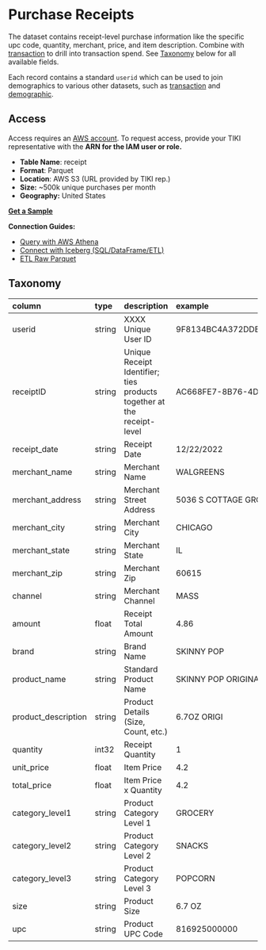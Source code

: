 # Purchase Receipts
The dataset contains receipt-level purchase information like the specific upc code, quantity, merchant, price, and item description. Combine with [transaction](transaction.md) to drill into transaction spend. See [Taxonomy](#taxonomy) below for all available fields.

Each record contains a standard `userid` which can be used to join demographics to various other datasets, such as [transaction](transaction.md) and [demographic](demographic.md).

## Access
Access requires an [AWS account](https://aws.amazon.com). To request access, provide your TIKI representative with the **ARN for the IAM user or role.**

- **Table Name**: receipt
- **Format**: Parquet
- **Location**: AWS S3 (URL provided by TIKI rep.)
- **Size:** ~500k unique purchases per month
- **Geography:** United States

**[Get a Sample](sample/README.md)**

**Connection Guides:**
- [Query with AWS Athena](guide/query.md)
- [Connect with Iceberg (SQL/DataFrame/ETL)](guide/iceberg.md)
- [ETL Raw Parquet](guide/raw.md)

## Taxonomy
| column               | type   | description                                                             | example                                  |
|:---------------------|:-------|:------------------------------------------------------------------------|:-----------------------------------------|
| userid	              | string | XXXX Unique User ID	                                                    | 9F8134BC4A372DDEE0A9E41D20FBC061B6084468 |
| receiptID	           | string | Unique Receipt Identifier; ties products together at the receipt-level	 | AC668FE7-8B76-4DE8-BF3A-4F88820A3465     |
| receipt_date	        | string | Receipt Date	                                                           | 12/22/2022                               |
| merchant_name	       | string | Merchant Name	                                                          | WALGREENS                                |
| merchant_address	    | string | Merchant Street Address	                                                | 5036 S COTTAGE GROVE AVE                 |
| merchant_city	       | string | Merchant City	                                                          | CHICAGO                                  |
| merchant_state	      | string | Merchant State	                                                         | IL                                       |
| merchant_zip	        | string | Merchant Zip	                                                           | 60615                                    |
| channel	             | string | Merchant Channel	                                                       | MASS                                     |
| amount	              | float  | Receipt Total Amount	                                                   | 4.86                                     |
| brand	               | string | Brand Name	                                                             | SKINNY POP                               |
| product_name	        | string | Standard Product Name	                                                  | SKINNY POP ORIGINAL POPCORN, 6.7 OZ      |
| product_description	 | string | Product Details (Size, Count, etc.)	                                    | 6.7OZ ORIGI                              |
| quantity	            | int32  | Receipt Quantity	                                                       | 1                                        |
| unit_price	          | float  | Item Price	                                                             | 4.2                                      |
| total_price	         | float  | Item Price x Quantity	                                                  | 4.2                                      |
| category_level1	     | string | Product Category Level 1	                                               | GROCERY                                  |
| category_level2	     | string | Product Category Level 2	                                               | SNACKS                                   |
| category_level3	     | string | Product Category Level 3	                                               | POPCORN                                  |
| size	                | string | Product Size	                                                           | 6.7 OZ                                   |
| upc	                 | string | Product UPC Code	                                                       | 816925000000                             |
